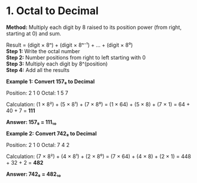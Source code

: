 # 1. Octal to Decimal


**Method:** Multiply each digit by 8 raised to its position power (from right, starting at 0) and sum.
                    
<div class="formula"> Result = (digit × 8ⁿ) + (digit × 8ⁿ⁻¹) + ... + (digit × 8⁰) </div>
                    
<div class="steps">
    <div class="step"><strong>Step 1:</strong> Write the octal number</div>
    <div class="step"><strong>Step 2:</strong> Number positions from right to left starting with 0</div>
    <div class="step"><strong>Step 3:</strong> Multiply each digit by 8^(position)</div>
    <div class="step"><strong>Step 4:</strong> Add all the results</div>
</div>

**Example 1:** **Convert 157₈ to Decimal**                    

<div class="example">
    <div class="calculation">
Position:  2  1  0
Octal:     1  5  7

Calculation:
(1 × 8²) + (5 × 8¹) + (7 × 8⁰)
= (1 × 64) + (5 × 8) + (7 × 1)
= 64 + 40 + 7
= <strong>111</strong>

<strong>Answer: 157₈ = 111₁₀</strong>
    </div>
</div>
                    
**Example 2:** **Convert 742₈ to Decimal**

<div class="example">
    <div class="calculation">
Position:  2  1  0
Octal:     7  4  2

Calculation:
(7 × 8²) + (4 × 8¹) + (2 × 8⁰)
= (7 × 64) + (4 × 8) + (2 × 1)
= 448 + 32 + 2
= <strong>482</strong>

<strong>Answer: 742₈ = 482₁₀</strong>
    </div>
</div>